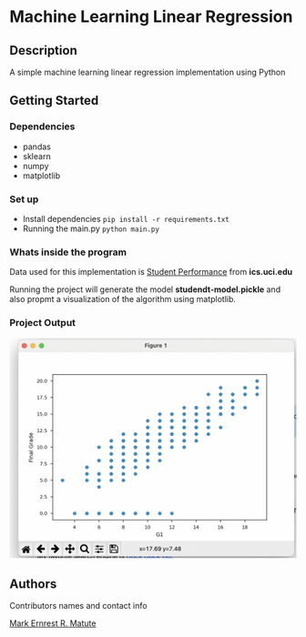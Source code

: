 # Machine Learning Linear Regression

## Description

A simple machine learning linear regression implementation using Python

## Getting Started

### Dependencies

* pandas
* sklearn
* numpy
* matplotlib


### Set up

* Install dependencies `pip install -r requirements.txt`
* Running the main.py `python main.py`

### Whats inside the program

Data used for this implementation is [Student Performance](https://archive.ics.uci.edu/ml/datasets/Student+Performance) from **ics.uci.edu**

Running the project will generate the model **studendt-model.pickle** and also propmt a visualization of the algorithm using matplotlib.

### Project Output
![Linear Regression](linear-regression.png "Project Output")


## Authors

Contributors names and contact info

[Mark Ernrest R. Matute](https://github.com/MarkMatute)
